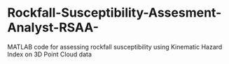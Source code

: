 # Rockfall-Susceptibility-Assesment-Analyst-RSAA-
MATLAB code for assessing rockfall susceptibility using Kinematic Hazard Index  on 3D Point Cloud data
